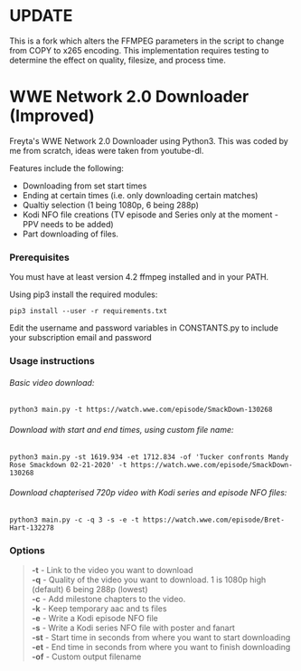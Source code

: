 # UPDATE

This is a fork which alters the FFMPEG parameters in the script to change from COPY to x265 encoding. This implementation requires testing to determine the effect on quality, filesize, and process time.

# WWE Network 2.0 Downloader (Improved)

Freyta's WWE Network 2.0 Downloader using Python3. This was coded by me from scratch, ideas were taken from youtube-dl.

Features include the following:
- Downloading from set start times
- Ending at certain times (i.e. only downloading certain matches)
- Qualtiy selection (1 being 1080p, 6 being 288p)
- Kodi NFO file creations (TV episode and Series only at the moment - PPV needs to be added)
- Part downloading of files.

### Prerequisites

You must have at least version 4.2 ffmpeg installed and in your PATH.

Using pip3 install the required modules:

`pip3 install --user -r requirements.txt`

Edit the username and password variables in CONSTANTS.py to include your subscription email and password

### Usage instructions

###### Basic video download:

`python3 main.py -t https://watch.wwe.com/episode/SmackDown-130268`

###### Download with start and end times, using custom file name:

`python3 main.py -st 1619.934 -et 1712.834 -of 'Tucker confronts Mandy Rose Smackdown 02-21-2020' -t https://watch.wwe.com/episode/SmackDown-130268`

###### Download chapterised 720p video with Kodi series and episode NFO files:

`python3 main.py -c -q 3 -s -e -t https://watch.wwe.com/episode/Bret-Hart-132278`


### Options

> **-t** - Link to the video you want to download\
> **-q** - Quality of the video you want to download. 1 is 1080p high (default) 6 being 288p (lowest)\
> **-c** - Add milestone chapters to the video.\
> **-k** - Keep temporary aac and ts files\
> **-e** - Write a Kodi episode NFO file\
> **-s** - Write a Kodi series NFO file with poster and fanart\
> **-st** - Start time in seconds from where you want to start downloading\
> **-et** - End time in seconds from where you want to finish downloading\
> **-of** - Custom output filename
